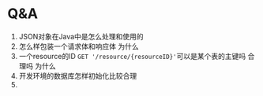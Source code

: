 # Q&A

1. JSON对象在Java中是怎么处理和使用的
2. 怎么样包装一个请求体和响应体 为什么
3. 一个resource的ID `GET '/resource/{resourceID}'`可以是某个表的主键吗 合理吗 为什么
4. 开发环境的数据库怎样初始化比较合理
5. 